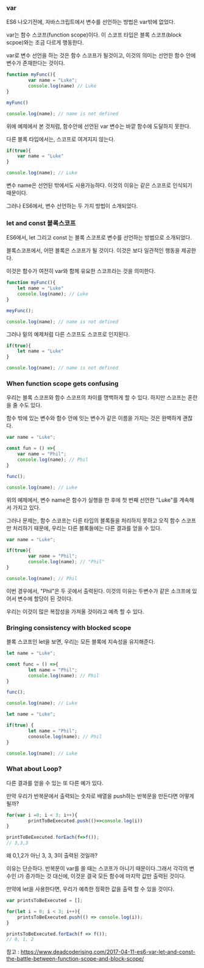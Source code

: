 ### var

ES6 나오기전에, 자바스크립트에서 변수를 선언하는 방법은 var밖에 없었다.

var는 함수 스코프(function scope)이다. 이 스코프 타입은 블록 스코프(block scpoe)와는 조금 다르게 행동한다.

var로 변수 선언을 하는 것은 함수 스코프가 될것이고, 이것의 의미는 선언한 함수 안에 변수가 존재한다는 것이다.

```jsx
function myFunc(){
		var name = "Luke";
		console.log(name) // Luke
}

myFunc()

console.log(name); // name is not defined
```

 위에 예제에서 본 것처럼, 함수안에 선언된 var 변수는 바깥 함수에 도달하지 못한다.

다른 블록 타입에서는, 스코프로 여겨지지 않는다.

```jsx
if(true){
	var name = "Luke"
}

console.log(name); // Luke
```

변수 name은 선언된 밖에서도 사용가능하다. 이것의 이유는 같은 스코프로 인식되기 때문이다.

그러나 ES6에서, 변수 선언하는 두 가지 방법이 소개되었다.

### let and const 블록스코프

ES6에서, let 그리고 const 는 블록 스코프로 변수를 선언하는 방법으로 소개되었다. 

블록스코프에서, 어떤 블록은 스코프가 될 것이다. 이것은 보다 일관적인 행동을 제공한다.

이것은 함수가 여전히 var와 함께 유요한 스코프라는 것을 의미한다.

```jsx
function myFunc(){
	let name = "Luke"
	console.log(name); // Luke
}

meyFunc();

console.log(name); // name is not defined
```

그러나 밑의 예제처럼 다른 스코프도 스코프로 인지된다.

```jsx
if(true){
	let name = "Luke"
}

console.log(name); // name is not defined
```

### When function scope gets confusing

우리는 블록 스코프와 함수 스코프의 차이를 명백하게 할 수 있다. 하지만 스코프는 혼란을 줄 수도 있다.

함수 밖에 있는 변수와 함수 안에 잇는 변수가 같은 이름을 가지는 것은 완벽하게 괜찮다.

 

```jsx
var name = "Luke";

const fun = () =>{
	var name = "Phil";
	console.log(name); // Phil
}

func();

console.log(name); // Luke
```

위의 예제에서, 변수 name은 함수가 실행을 한 후에 첫 번째 선언한 "Luke"를 계속해서 가지고 있다.

그러나 문제는, 함수 스코프는 다른 타입의 블록들을 처리하지 못하고 오직 함수 스코프만 처리하기 때문에, 우리는 다른 블록들에는 다른 결과를 얻을 수 있다.

```jsx
var name = "Luke";

if(true){
		var name = "Phil";
		console.log(name); // "Phil"
}

console.log(name); // Phil
```

이번 경우에서, "Phil"은 두 곳에서 출력된다. 이것의 이유는 두변수가 같은 소크프에 있어서 변수에 할당이 된 것이다.

우리는 이것이 많은 복잡성을 가져올 것이라고 예측 할 수 있다.

### Bringing consistency with blocked scope

블록 스코프인 let을 보면, 우리는 모든 블록에 지속성을 유지해준다.

```jsx
let name = "Luke";

const func = () =>{
		let name = "Phil";
		console.log(name); // Phil
}

func();

console.log(name); // Luke
```

```jsx
let name = "Luke";

if(true) {
		let name = "Phil";
		conosole.log(name); // Phil
}

console.log(name); // Luke
```

### What about Loop?

다른 결과를 얻을 수 있는 또 다른 예가 있다.

만약 우리가 반복문에서 출력되는 숫자로 배열을 push하는 반복문을 만든다면 어떻게 될까?

```jsx
for(var i =0; i < 3; i++){
		printToBeExecuted.push(()=>console.log(i))
}

printToBeExecuted.forEach(f=>f());
// 3,3,3
```

왜 0,1,2가 아닌 3, 3, 3이 출력된 것일까?

이유는 단순하다. 반복문이 var를 쓸 때는 스코프가 아니기 때문이다.그래서 각각의 변수인 i가 증가하는 것 대신에, 이것운 결국 모든 함수에 마지막 값만 출력된 것이다.

만약에  let을 사용한다면, 우리가 예측한 정확한 값을 출력 할 수 있을 것이다.

```jsx
var printsToBeExecuted = [];

for(let i = 0; i < 3; i++){
	printsToBeExecuted.push(() => console.log(i));
}

printsToBeExecuted.forEach(f => f());
// 0, 1, 2
```

참고 : <a href="https://www.deadcoderising.com/2017-04-11-es6-var-let-and-const-the-battle-between-function-scope-and-block-scope/">https://www.deadcoderising.com/2017-04-11-es6-var-let-and-const-the-battle-between-function-scope-and-block-scope/</a>
